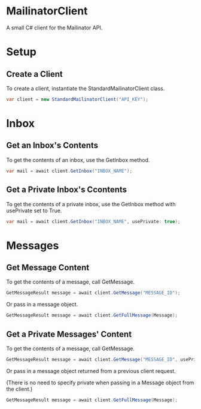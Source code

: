 # MailinatorClient
A small C# client for the Mailinator API. 

# Setup

## Create a Client

To create a client, instantiate the StandardMailinatorClient class.

```csharp
var client = new StandardMailinatorClient("API_KEY");
```
# Inbox

## Get an Inbox's Contents

To get the contents of an inbox, use the GetInbox method. 

```csharp
var mail = await client.GetInbox("INBOX_NAME");
```

## Get a Private Inbox's Ccontents

To get the contents of a private inbox, use the GetInbox method with usePrivate set to True. 

```csharp
var mail = await client.GetInbox("INBOX_NAME", usePrivate: true);
```

# Messages

## Get Message Content

To get the contents of a message, call GetMessage.

```csharp
GetMessageResult message = await client.GetMessage("MESSAGE_ID");
```

Or pass in a message object.

```csharp
GetMessageResult message = await client.GetFullMessage(Message);
```

## Get a Private Messages' Content

To get the contents of a message, call GetMessage.

```csharp
GetMessageResult message = await client.GetMessage("MESSAGE_ID", usePrivate: true);
```

Or pass in a message object returned from a previous client request.

(There is no need to specify private when passing in a Message object from the client.)

```csharp
GetMessageResult message = await client.GetFullMessage(Message);
```
